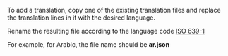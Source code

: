 To add a translation, copy one of the existing translation files and replace the translation lines in it with the desired language.

Rename the resulting file according to the language code [ISO 639-1](https://en.wikipedia.org/wiki/List_of_ISO_639-1_codes)

For example, for Arabic, the file name should be **ar.json**